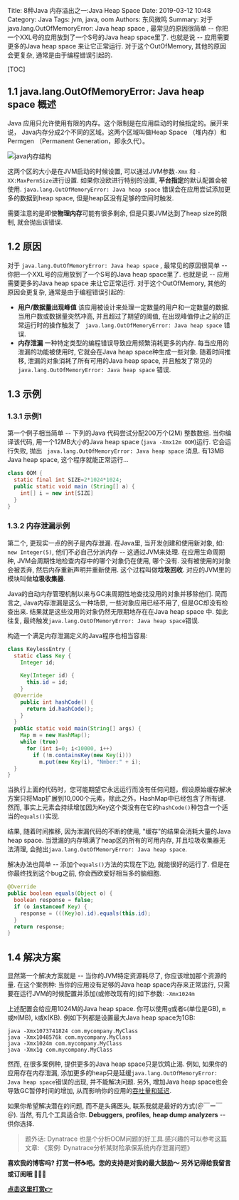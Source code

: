 Title: 8种Java 内存溢出之一:Java Heap Space
Date: 2019-03-12 10:48
Category: Java
Tags: jvm, java, oom
Authors: 东风微鸣
Summary: 对于 java.lang.OutOfMemoryError: Java heap space , 最常见的原因很简单 -- 你把一个XXL号的应用放到了一个S号的Java heap space里了. 也就是说 -- 应用需要更多的Java heap space 来让它正常运行. 对于这个OutOfMemory, 其他的原因会更复杂, 通常是由于编程错误引起的.

[TOC]

## 1.1  java.lang.OutOfMemoryError: Java heap space 概述

Java 应用只允许使用有限的内存。这个限制是在应用启动的时候指定的。展开来说， Java内存分成2个不同的区域。这两个区域叫做Heap Space （堆内存）和 Permgen （Permanent Generation，即永久代）。

![java内存结构]({static}/images/java_memory.png)

这两个区的大小是在JVM启动的时候设置, 可以通过JVM参数`-Xmx` 和 `-XX:MaxPermSize`进行设置. 如果你没欧进行特别的设置, **平台指定**的默认配置会被使用.
`java.lang.OutOfMemoryError: Java heap space` 错误会在应用尝试添加更多的数据到heap space, 但是heap区没有足够的空间时触发.

需要注意的是即使**物理内存**可能有很多剩余, 但是只要JVM达到了heap size的限制, 就会抛出该错误.

## 1.2 原因

对于 `java.lang.OutOfMemoryError: Java heap space` , 最常见的原因很简单 -- 你把一个XXL号的应用放到了一个S号的Java heap space里了. 也就是说 -- 应用需要更多的Java heap space 来让它正常运行. 对于这个OutOfMemory, 其他的原因会更复杂, 通常是由于编程错误引起的:

 

- **用户/数据量出现峰值** 该应用被设计来处理一定数量的用户和一定数量的数据. 当用户数或数据量突然冲高, 并且超过了期望的阈值, 在出现峰值停止之前的正常运行时的操作触发了 ` java.lang.OutOfMemoryError: Java heap space` 错误.
- **内存泄漏** 一种特定类型的编程错误导致应用频繁消耗更多的内存. 每当应用的泄漏的功能被使用时, 它就会在Java heap space种生成一些对象. 随着时间推移, 泄漏的对象消耗了所有可用的Java heap space, 并且触发了常见的` java.lang.OutOfMemoryError: Java heap space`  错误.

## 1.3 示例

### 1.3.1 示例1

第一个例子相当简单 -- 下列的Java 代码尝试分配200万个(2M) 整数数组. 当你编译该代码, 用一个12MB大小的Java heap space (`java -Xmx12m OOM`)运行. 它会运行失败, 抛出 ` java.lang.OutOfMemoryError: Java heap space`  消息. 有13MB Java heap space, 这个程序就能正常运行...

```Java
class OOM {
  static final int SIZE=2*1024*1024;
  public static void main (String[] a) {
    int[] i = new int[SIZE]
  }
}
```

### 1.3.2 内存泄漏示例

第二个, 更现实一点的例子是内存泄漏. 在Java里, 当开发创建和使用新对象, 如: `new Integer(5)`, 他们不必自己分派内存 -- 这通过JVM来处理. 在应用生命周期种, JVM会周期性地检查内存中的哪个对象仍在使用, 哪个没有. 没有被使用的对象会被丢弃, 然后内存重新声明并重新使用. 这个过程叫做**垃圾回收**. 对应的JVM里的模块叫做**垃圾收集器**.

Java的自动内存管理机制以来与GC来周期性地查找没用的对象并移除他们. 简而言之, Java内存泄漏是这么一种场景, 一些对象应用已经不用了, 但是GC却没有检查出来. 结果就是这些没用的对象仍然无限期地存在在Java heap space 中. 如此往复, 最终触发`java.lang.OutOfMemoryError: Java heap space`错误.

构造一个满足内存泄漏定义的Java程序也相当容易:

```Java
class KeylessEntry {
  static class Key {
    Integer id;
 
    Key(Integer id) {
      this.id = id;
    }
  @Override
    public int hashCode() {
      return id.hashCode();
    }
  }
  public static void main(String[] args) {
    Map m = new HashMap();
    while (true)
      for (int i=0; i<10000, i++)
        if (!m.containsKey(new Key(i)))
          m.put(new Key(i), "Nmber:" + i);
  }
}
```

当执行上面的代码时，您可能期望它永远运行而没有任何问题，假设原始缓存解决方案只将Map扩展到10,000个元素，除此之外，HashMap中已经包含了所有键. 然而, 事实上元素会持续增加因为Key这个类没有在它的`hashCode()`种包含一个适当的`equals()`实现.

结果, 随着时间推移, 因为泄漏代码的不断的使用, "缓存"的结果会消耗大量的Java heap space. 当泄漏的内存填满了heap区的所有的可用内存, 并且垃圾收集器无法清理, 会抛出`java.lang.OutOfMemoryError: Java heap space`.

解决办法也简单 -- 添加个`equals()`方法的实现在下边, 就能很好的运行了. 但是在你最终找到这个bug之前, 你会西欧爱好相当多的脑细胞.

```Java
@Override
public boolean equals(Object o) {
  boolean response = false;
  if (o instanceof Key) {
    response = (((Key)o).id).equals(this.id);
  }
  return response;
}
```

## 1.4 解决方案

显然第一个解决方案就是 -- 当你的JVM特定资源耗尽了, 你应该增加那个资源的量. 在这个案例种: 当你的应用没有足够的Java heap space内存来正常运行, 只需要在运行JVM的时候配置并添加(或修改现有的)如下参数:
`-Xmx1024m`

上述配置会给应用1024M的Java heap space. 你可以使用`g`或者`G`(单位是GB), `m`或`M`(MB), `k`或`K`(KB). 例如下列都是设置最大Java heap space为1GB:

```
java -Xmx1073741824 com.mycompany.MyClass
java -Xmx1048576k com.mycompany.MyClass
java -Xmx1024m com.mycompany.MyClass
java -Xmx1g com.mycompany.MyClass
```

然而, 在很多案例种, 提供更多的Java heap space只是饮鸩止渴. 例如, 如果你的应用存在内存泄漏, 添加更多的heap只是延缓`java.lang.OutOfMemoryError: Java heap space`错误的出现, 并不能解决问题. 另外, 增加Java heap space也会导致GC暂停时间的增加, 从而影响你的应用的[吞吐量和延迟](https://plumbr.eu/blog/gc-impact-on-throughput-and-latency).

如果你希望解决潜在的问题, 而不是头痛医头, 联系我就是最好的方式(＠￣ー￣＠). 当然, 有几个工具适合你. **Debuggers**, **profiles**, **heap dump analyzers** -- 供你选择.

> 题外话:
> Dynatrace 也是个分析OOM问题的好工具.感兴趣的可以参考这篇文章:
> 《案例: Dynatrace分析某财险承保系统内存泄漏问题》

**喜欢我的博客吗? 打赏一杯:coffee:吧。您的支持是对我的最大鼓励～ 另外记得给我留言或订阅哦 :tada::tada::tada:**

**[点击这里打赏:point_right:]({filename}/pages/About.md)**
